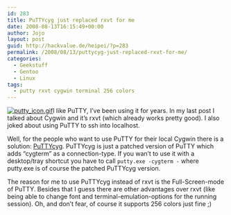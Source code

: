 ```yaml
---
id: 283
title: PuTTYcyg just replaced rxvt for me
date: 2008-08-13T16:15:49+00:00
author: Jojo
layout: post
guid: http://hackvalue.de/heipei/?p=283
permalink: /2008/08/13/puttycyg-just-replaced-rxvt-for-me/
categories:
  - Geekstuff
  - Gentoo
  - Linux
tags:
  - putty rxvt cygwin terminal 256 colors
---
```

[<img src='/heipei/wp-content/gallery/logos/putty_icon.gif' alt='putty_icon.gif' class='alignleft' />](http://code.google.com/p/puttycyg/)I like PuTTY, I&#8217;ve been using it for years. In my last post I talked about Cygwin and it&#8217;s rxvt (which already works pretty good). I also joked about using PuTTY to ssh into localhost.
  
Well, for the people who want to use PuTTY for their local Cygwin there is a solution: [PuTTYcyg](http://code.google.com/p/puttycyg/). PuTTYcyg is just a patched version of PuTTY which adds &#8220;cygterm&#8221; as a connection-type. If you wan&#8217;t to use it with a desktop/tray shortcut you have to call `putty.exe -cygterm -` where putty.exe is of course the patched PuTTYcyg version.
  
The reason for me to use PuTTYcyg instead of rxvt is the Full-Screen-mode of PuTTY. Besides that I guess there are other advantages over rxvt (like being able to change font and terminal-emulation-options for the running session). Oh, and don&#8217;t fear, of course it supports 256 colors just fine ;)
